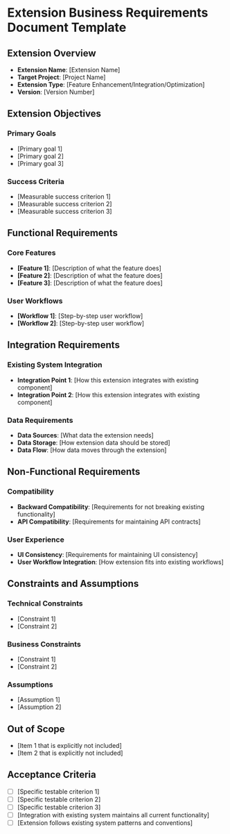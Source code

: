 # Extension Business Requirements Document Template

## Extension Overview
- **Extension Name**: [Extension Name]
- **Target Project**: [Project Name]
- **Extension Type**: [Feature Enhancement/Integration/Optimization]
- **Version**: [Version Number]

## Extension Objectives
### Primary Goals
- [Primary goal 1]
- [Primary goal 2] 
- [Primary goal 3]

### Success Criteria
- [Measurable success criterion 1]
- [Measurable success criterion 2]
- [Measurable success criterion 3]

## Functional Requirements
### Core Features
- **[Feature 1]**: [Description of what the feature does]
- **[Feature 2]**: [Description of what the feature does]
- **[Feature 3]**: [Description of what the feature does]

### User Workflows
- **[Workflow 1]**: [Step-by-step user workflow]
- **[Workflow 2]**: [Step-by-step user workflow]

## Integration Requirements
### Existing System Integration
- **Integration Point 1**: [How this extension integrates with existing component]
- **Integration Point 2**: [How this extension integrates with existing component]

### Data Requirements
- **Data Sources**: [What data the extension needs]
- **Data Storage**: [How extension data should be stored]
- **Data Flow**: [How data moves through the extension]

## Non-Functional Requirements
### Compatibility
- **Backward Compatibility**: [Requirements for not breaking existing functionality]
- **API Compatibility**: [Requirements for maintaining API contracts]

### User Experience
- **UI Consistency**: [Requirements for maintaining UI consistency]
- **User Workflow Integration**: [How extension fits into existing workflows]

## Constraints and Assumptions
### Technical Constraints
- [Constraint 1]
- [Constraint 2]

### Business Constraints  
- [Constraint 1]
- [Constraint 2]

### Assumptions
- [Assumption 1]
- [Assumption 2]

## Out of Scope
- [Item 1 that is explicitly not included]
- [Item 2 that is explicitly not included]

## Acceptance Criteria
- [ ] [Specific testable criterion 1]
- [ ] [Specific testable criterion 2]
- [ ] [Specific testable criterion 3]
- [ ] [Integration with existing system maintains all current functionality]
- [ ] [Extension follows existing system patterns and conventions]